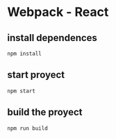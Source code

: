 # Webpack - React

## install dependences

``` npm install ```

## start proyect

``` npm start ```

## build the proyect

``` npm run build ```
